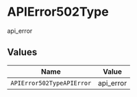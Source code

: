 # APIError502Type

api_error


## Values

| Name                      | Value                     |
| ------------------------- | ------------------------- |
| `APIError502TypeAPIError` | api_error                 |